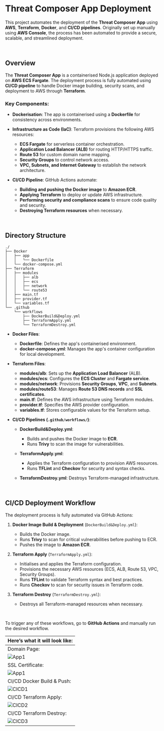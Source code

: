 # Threat Composer App Deployment

This project automates the deployment of the **Threat Composer App** using **AWS**, **Terraform**, **Docker**, and **CI/CD pipelines**. Originally set up manually using **AWS Console**, the process has been automated to provide a secure, scalable, and streamlined deployment.

<br>

## Overview

The **Threat Composer App** is a containerised Node.js application deployed on **AWS ECS Fargate**. The deployment process is fully automated using **CI/CD pipeline** to handle Docker image building, security scans, and deployment to AWS through **Terraform**.

### Key Components:

- **Dockerisation**: The app is containerised using a **Dockerfile** for consistency across environments.

- **Infrastructure as Code (IaC)**: Terraform provisions the following AWS resources:
    - **ECS Fargate** for serverless container orchestration.
    - **Application Load Balancer (ALB)** for routing HTTP/HTTPS traffic.
    - **Route 53** for custom domain name mapping.
    - **Security Groups** to control network access.
    - **VPC, Subnets, and Internet Gateway** to establish the network architecture.

- **CI/CD Pipeline**: GitHub Actions automate:
    - **Building and pushing the Docker image** to **Amazon ECR**.
    - **Applying Terraform** to deploy or update AWS infrastructure.
    - **Performing security and compliance scans** to ensure code quality and security.
    - **Destroying Terraform resources** when necessary.

<br>

## Directory Structure

```
./
├── Docker
│   ├── app
│   │   └── Dockerfile
│   └── docker-compose.yml
├── Terraform
│   ├── modules
│   │   ├── alb
│   │   ├── ecs
│   │   ├── network
│   │   └── route53
│   ├── main.tf
│   ├── provider.tf
│   └── variables.tf
└── .github
    └── workflows
        ├── DockerBuild&Deploy.yml
        ├── TerraformApply.yml
        └── TerraformDestroy.yml
```

- **Docker Files**:
    - **Dockerfile**: Defines the app's containerised environment.
    - **docker-compose.yml**: Manages the app's container configuration for local development.

- **Terraform Files**:
    - **modules/alb**: Sets up the **Application Load Balancer** (ALB).
    - **modules/ecs**: Configures the **ECS Cluster** and **Fargate service**.
    - **modules/network**: Provisions **Security Groups**, **VPC**, and **Subnets**.
    - **modules/route53**: Manages **Route 53 DNS records** and **SSL certificates**.
    - **main.tf**: Defines the AWS infrastructure using Terraform modules.
    - **provider.tf**: Specifies the AWS provider configuration.
    - **variables.tf**: Stores configurable values for the Terraform setup.

- **CI/CD Pipelines (`.github/workflows/`)**:
    - **DockerBuild&Deploy.yml**:
        - Builds and pushes the Docker image to **ECR**.
        - Runs **Trivy** to scan the image for vulnerabilities.
    
    - **TerraformApply.yml**:
        - Applies the Terraform configuration to provision AWS resources.
        - Runs **TFLint** and **Checkov** for security and syntax checks.
    
    - **TerraformDestroy.yml**: Destroys Terraform-managed infrastructure.

<br>

## CI/CD Deployment Workflow

The deployment process is fully automated via GitHub Actions:

1. **Docker Image Build & Deployment** (`DockerBuild&Deploy.yml`):
    - Builds the Docker image.
    - Runs **Trivy** to scan for critical vulnerabilities before pushing to ECR.
    - Pushes the image to **Amazon ECR**.
    
2. **Terraform Apply** (`TerraformApply.yml`):
    - Initialises and applies the Terraform configuration.
    - Provisions the necessary AWS resources (ECS, ALB, Route 53, VPC, Security Groups).
    - Runs **TFLint** to validate Terraform syntax and best practices.
    - Runs **Checkov** to scan for security issues in Terraform code.
    
3. **Terraform Destroy** (`TerraformDestroy.yml`):
    - Destroys all Terraform-managed resources when necessary.

<br>

To trigger any of these workflows, go to **GitHub Actions** and manually run the desired workflow.


|Here’s what it will look like:|
|-------|
|Domain Page:|
| ![App1](https://raw.githubusercontent.com/JunedConnect/lab-ecs-project/main/images/Container%20Domain%201.png) |
|SSL Certificate:|
| ![App1](https://raw.githubusercontent.com/JunedConnect/lab-ecs-project/main/images/Container%20Domain%202.png) |
|CI/CD Docker Build & Push:|
| ![CICD1](https://raw.githubusercontent.com/JunedConnect/lab-ecs-project/main/images/CICD%20Pipeline%20-%20Docker%20Build%20%26%20Push.png) |
|CI/CD Terraform Apply:|
| ![CICD2](https://raw.githubusercontent.com/JunedConnect/lab-ecs-project/main/images/CICD%20Pipeline%20-%20Terraform%20Apply.png) |
|CI/CD Terraform Destroy:|
| ![CICD3](https://raw.githubusercontent.com/JunedConnect/lab-ecs-project/main/images/CICD%20Pipeline%20-%20Terraform%20Destroy.png) |
